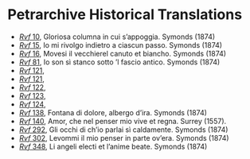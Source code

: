 # Petrarchive Historical Translations

* [_Rvf_ 10](rvf010a.xml), Gloriosa columna in cui s’appoggia. Symonds (1874) 
* [_Rvf_ 15](rvf015a.xml), Io mi rivolgo indietro a ciascun passo. Symonds (1874) 
* [_Rvf_ 16](rvf016a.xml), Movesi il vecchierel canuto et biancho. Symonds (1874) 
* [_Rvf_ 81](rvf081a.xml), Io son sì stanco sotto ’l fascio antico. Symonds (1874) 
* [_Rvf_ 121](rvf121a.xml), 
* [_Rvf_ 121](rvf121b.xml), 
* [_Rvf_ 122](rvf122a.xml), 
* [_Rvf_ 123](rvf123a.xml), 
* [_Rvf_ 124](rvf124a.xml), 
* [_Rvf_ 138](rvf138a.xml), Fontana di dolore, albergo d’ira. Symonds (1874) 
* [_Rvf_ 140](rvf140a.xml), Amor, che nel penser mio vive et regna. Surrey (1557). 
* [_Rvf_ 292](rvf292a.xml), Gli occhi di ch’io parlai sì caldamente. Symonds (1874) 
* [_Rvf_ 302](rvf302a.xml), Levommi il mio penser in parte ov’era. Symonds (1874) 
* [_Rvf_ 348](rvf348a.xml), Li angeli electi et l’anime beate. Symonds (1874)
